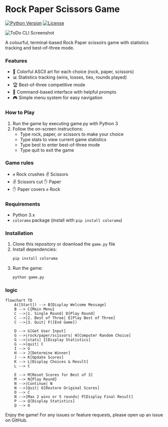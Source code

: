 # Rock Paper Scissors Game

[![Python Version](https://img.shields.io/badge/Python-3.8%2B-blue)](https://python.org)
[![License](https://img.shields.io/badge/License-MIT-green)](LICENSE)

![ToDo CLI Screenshot](todopic.PNG) 

A colourful, terminal-based Rock Paper scissoirs game with statistics tracking and best-of-three mode.

### Features
- 🎨 Colorful ASCII art for each choice (rock, paper, scissors)
- 📊 Statistics tracking (wins, losses, ties, rounds played)
- 🏆 Best-of-three competitive mode
- 📝 Command-based interface with helpful prompts
- 🎮 Simple menu system for easy navigation

### How to Play
1. Run the game by executing game.py with Python 3
2. Follow the on-screen instructions:
    - Type rock, paper, or scissors to make your choice
    - Type stats to view current game statistics
    - Type best to enter best-of-three mode
    - Type quit to exit the game
  

### Game rules
- ✊ Rock crushes ✌️ Scissors
- ✌️ Scissors cut ✋ Paper
- ✋ Paper covers ✊ Rock

### Requirements
- Python 3.x
- `colorama` package (install with `pip install colorama`)


### Installation
1. Clone this repository or download the `game.py` file
2. Install dependencies:
   ```bash
   pip install colorama
   ```
3. Run the game:
   ```bash
   python game.py
   ```

### logic
```mermaid
flowchart TD
    A([Start]) --> B[Display Welcome Message]
    B --> C{Main Menu}
    C -->|1. Single Round| D[Play Round]
    C -->|2. Best of Three| E[Play Best of Three]
    C -->|3. Quit| F([End Game])
    
    D --> G[Get User Input]
    G -->|rock/paper/scissors| H[Computer Random Choice]
    G -->|stats| I[Display Statistics]
    G -->|quit| C
    I --> G
    H --> J[Determine Winner]
    J --> K[Update Scores]
    K --> L[Display Choices & Result]
    L --> C
    
    E --> M[Reset Scores for Best of 3]
    M --> N{Play Round}
    N -->|Continue| N
    N -->|Quit| O[Restore Original Scores]
    O --> C
    N -->|Max 2 wins or 5 rounds| P[Display Final Result]
    P --> Q[Display Statistics]
    Q --> O

```

Enjoy the game! For any issues or feature requests, please open up an issue on GitHub.


